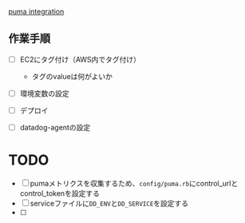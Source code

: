 [puma integration](https://docs.datadoghq.com/ja/integrations/puma/)

## 作業手順
- [ ] EC2にタグ付け（AWS内でタグ付け）
	- タグのvalueは何がよいか
- [ ] 環境変数の設定
- [ ] デプロイ
- [ ] datadog-agentの設定


# TODO
- [ ] pumaメトリクスを収集するため、`config/puma.rb`にcontrol_urlとcontrol_tokenを設定する
- [ ] serviceファイルに`DD_ENV`と`DD_SERVICE`を設定する
- [ ] 